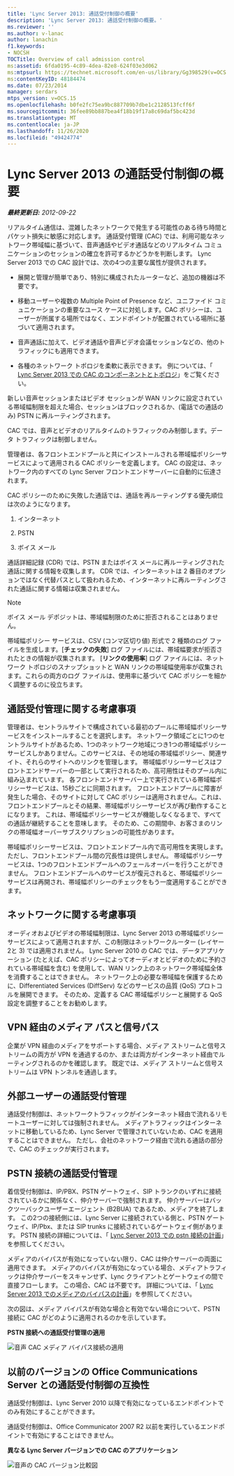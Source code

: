 ```yaml
---
title: 'Lync Server 2013: 通話受付制御の概要'
description: 'Lync Server 2013: 通話受付制御の概要。'
ms.reviewer: ''
ms.author: v-lanac
author: lanachin
f1.keywords:
- NOCSH
TOCTitle: Overview of call admission control
ms:assetid: 6fda0195-4c89-4dea-82e8-624f03e3d062
ms:mtpsurl: https://technet.microsoft.com/en-us/library/Gg398529(v=OCS.15)
ms:contentKeyID: 48184474
ms.date: 07/23/2014
manager: serdars
mtps_version: v=OCS.15
ms.openlocfilehash: b0fe2fc75ea9bc887709b7dbe1c2128513fcff6f
ms.sourcegitcommit: 36fee89bb887bea4f18b19f17a8c69daf5bc423d
ms.translationtype: MT
ms.contentlocale: ja-JP
ms.lasthandoff: 11/26/2020
ms.locfileid: "49424774"
---
```

# <a name="overview-of-call-admission-control-in-lync-server-2013"></a>Lync Server 2013 の通話受付制御の概要

<div data-xmlns="http://www.w3.org/1999/xhtml">

<div class="topic" data-xmlns="http://www.w3.org/1999/xhtml" data-msxsl="urn:schemas-microsoft-com:xslt" data-cs="https://msdn.microsoft.com/">

<div data-asp="https://msdn2.microsoft.com/asp">



</div>

<div id="mainSection">

<div id="mainBody">

<span> </span>

_**最終更新日:** 2012-09-22_

リアルタイム通信は、混雑したネットワークで発生する可能性のある待ち時間とパケット損失に敏感に対応します。 通話受付管理 (CAC) では、利用可能なネットワーク帯域幅に基づいて、音声通話やビデオ通話などのリアルタイム コミュニケーションのセッションの確立を許可するかどうかを判断します。 Lync Server 2013 での CAC 設計では、次の4つの主要な属性が提供されます。

  - 展開と管理が簡単であり、特別に構成されたルーターなど、追加の機器は不要です。

  - 移動ユーザーや複数の Multiple Point of Presence など、ユニファイド コミュニケーションの重要なユース ケースに対処します。CAC ポリシーは、ユーザーが所属する場所ではなく、エンドポイントが配置されている場所に基づいて適用されます。

  - 音声通話に加えて、ビデオ通話や音声ビデオ会議セッションなどの、他のトラフィックにも適用できます。

  - 各種のネットワーク トポロジを柔軟に表示できます。 例については、「 [Lync Server 2013 での CAC のコンポーネントとトポロジ](lync-server-2013-components-and-topologies-for-cac.md)」をご覧ください。

新しい音声セッションまたはビデオ セッションが WAN リンクに設定されている帯域幅制限を超えた場合、セッションはブロックされるか、(電話での通話のみ) PSTN に再ルーティングされます。

CAC では、音声とビデオのリアルタイムのトラフィックのみ制御します。データ トラフィックは制御しません。

管理者は、各フロントエンドプールと共にインストールされる帯域幅ポリシーサービスによって適用される CAC ポリシーを定義します。 CAC の設定は、ネットワーク内のすべての Lync Server フロントエンドサーバーに自動的に伝達されます。

CAC ポリシーのために失敗した通話では、通話を再ルーティングする優先順位は次のようになります。

1.  インターネット

2.  PSTN

3.  ボイス メール

通話詳細記録 (CDR) では、PSTN またはボイス メールに再ルーティングされた通話に関する情報を収集します。 CDR では、インターネットは 2 番目のオプションではなく代替パスとして扱われるため、インターネットに再ルーティングされた通話に関する情報は収集されません。

<div>


> [!NOTE]  
> ボイス メール デポジットは、帯域幅制限のために拒否されることはありません。



</div>

帯域幅ポリシー サービスは、CSV (コンマ区切り値) 形式で 2 種類のログ ファイルを生成します。[**チェックの失敗**] ログ ファイルには、帯域幅要求が拒否されたときの情報が収集されます。 [**リンクの使用率**] ログ ファイルには、ネットワーク トポロジのスナップショットと WAN リンクの帯域幅使用率が収集されます。これらの両方のログ ファイルは、使用率に基づいて CAC ポリシーを細かく調整するのに役立ちます。

<div>

## <a name="call-admission-control-considerations"></a>通話受付管理に関する考慮事項

管理者は、セントラルサイトで構成されている最初のプールに帯域幅ポリシーサービスをインストールすることを選択します。 ネットワーク領域ごとに1つのセントラルサイトがあるため、1つのネットワーク地域につき1つの帯域幅ポリシーサービスしかありません。このサービスは、その地域の帯域幅ポリシー、関連サイト、それらのサイトへのリンクを管理します。 帯域幅ポリシーサービスはフロントエンドサーバーの一部として実行されるため、高可用性はそのプール内に組み込まれています。 各フロントエンドサーバー上で実行されている帯域幅ポリシーサービスは、15秒ごとに同期されます。 フロントエンドプールに障害が発生した場合、そのサイトに対して CAC ポリシーは適用されません。これは、フロントエンドプールとその結果、帯域幅ポリシーサービスが再び動作することになります。 これは、帯域幅ポリシーサービスが機能しなくなるまで、すべての通話が継続することを意味します。 そのため、この期間中、お客さまのリンクの帯域幅オーバーサブスクリプションの可能性があります。

帯域幅ポリシーサービスは、フロントエンドプール内で高可用性を実現します。ただし、フロントエンドプール間の冗長性は提供しません。 帯域幅ポリシーサービスは、1つのフロントエンドプールへのフェールオーバーを行うことができません。 フロントエンドプールへのサービスが復元されると、帯域幅ポリシーサービスは再開され、帯域幅ポリシーのチェックをもう一度適用することができます。

<div>

## <a name="network-considerations"></a>ネットワークに関する考慮事項

オーディオおよびビデオの帯域幅制限は、Lync Server 2013 の帯域幅ポリシーサービスによって適用されますが、この制限はネットワークルーター (レイヤー2と 3) では適用されません。 Lync Server 2010 の CAC では、データアプリケーション (たとえば、CAC ポリシーによってオーディオとビデオのために予約されている帯域幅を含む) を使用して、WAN リンク上のネットワーク帯域幅全体を消費することはできません。 ネットワーク上の必要な帯域幅を保護するために、Differentiated Services (DiffServ) などのサービスの品質 (QoS) プロトコルを展開できます。 そのため、定義する CAC 帯域幅ポリシーと展開する QoS 設定を調整することをお勧めします。

</div>

<div>

## <a name="media-and-signaling-paths-over-vpn"></a>VPN 経由のメディア パスと信号パス

企業が VPN 経由のメディアをサポートする場合、メディア ストリームと信号ストリームの両方が VPN を通過するのか、または両方がインターネット経由でルーティングされるのかを確認します。 既定では、メディア ストリームと信号ストリームは VPN トンネルを通過します。

</div>

<div>

## <a name="call-admission-control-of-outside-users"></a>外部ユーザーの通話受付管理

通話受付制御は、ネットワークトラフィックがインターネット経由で流れるリモートユーザーに対しては強制されません。 メディアトラフィックはインターネットに移動しているため、Lync Server で管理されていないため、CAC を適用することはできません。 ただし、会社のネットワーク経由で流れる通話の部分で、CAC のチェックが実行されます。

</div>

<div>

## <a name="call-admission-control-of-pstn-connections"></a>PSTN 接続の通話受付管理

着信受付制御は、IP/PBX、PSTN ゲートウェイ、SIP トランクのいずれに接続されているかに関係なく、仲介サーバーで強制されます。 仲介サーバーはバックツーバックユーザーエージェント (B2BUA) であるため、メディアを終了します。 この2つの接続側には、Lync Server に接続されている側と、PSTN ゲートウェイ、IP/Pbx、または SIP trunks に接続されているゲートウェイ側があります。 PSTN 接続の詳細については、「 [Lync Server 2013 での pstn 接続の計画](lync-server-2013-planning-for-pstn-connectivity.md)」を参照してください。

メディアのバイパスが有効になっていない限り、CAC は仲介サーバーの両面に適用できます。 メディアのバイパスが有効になっている場合、メディアトラフィックは仲介サーバーをスキャンせず、Lync クライアントとゲートウェイの間で直接フローします。 この場合、CAC は不要です。 詳細については、「 [Lync Server 2013 でのメディアのバイパスの計画](lync-server-2013-planning-for-media-bypass.md)」を参照してください。

次の図は、メディア バイパスが有効な場合と有効でない場合について、PSTN 接続に CAC がどのように適用されるのかを示しています。

**PSTN 接続への通話受付管理の適用**

![音声 CAC メディア バイパス接続の適用](images/Gg398703.4d66d529-0912-4de1-abec-266f54272eb3(OCS.15).jpg "音声 CAC メディア バイパス接続の適用")

</div>

<div>

## <a name="compatibility-of-call-admission-control-with-earlier-versions-of-office-communications-server"></a>以前のバージョンの Office Communications Server との通話受付制御の互換性

通話受付制御は、Lync Server 2010 以降で有効になっているエンドポイントでのみ有効にすることができます。

通話受付制御は、Office Communicator 2007 R2 以前を実行しているエンドポイントで有効にすることはできません。

**異なる Lync Server バージョンでの CAC のアプリケーション**

![音声の CAC バージョン比較図](images/Gg398529.fdbfee7e-15fc-445b-949d-8d61e61ac350(OCS.15).jpg "音声の CAC バージョン比較図")

</div>

</div>

</div>

<span> </span>

</div>

</div>

</div>

